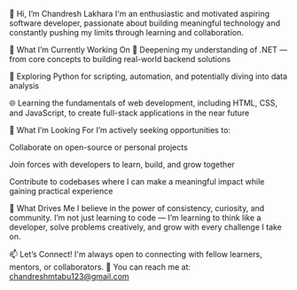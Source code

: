 👋 Hi, I’m Chandresh Lakhara
I'm an enthusiastic and motivated aspiring software developer, passionate about building meaningful technology and constantly pushing my limits through learning and collaboration.

🚀 What I’m Currently Working On
📘 Deepening my understanding of .NET — from core concepts to building real-world backend solutions

🐍 Exploring Python for scripting, automation, and potentially diving into data analysis

🌐 Learning the fundamentals of web development, including HTML, CSS, and JavaScript, to create full-stack applications in the near future

🤝 What I’m Looking For
I’m actively seeking opportunities to:

Collaborate on open-source or personal projects

Join forces with developers to learn, build, and grow together

Contribute to codebases where I can make a meaningful impact while gaining practical experience

🧠 What Drives Me
I believe in the power of consistency, curiosity, and community. I’m not just learning to code — I’m learning to think like a developer, solve problems creatively, and grow with every challenge I take on.

📫 Let’s Connect!
I'm always open to connecting with fellow learners, mentors, or collaborators.
📩 You can reach me at: chandreshmtabu123@gmail.com
